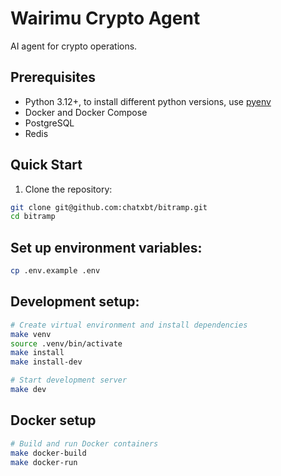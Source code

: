 # Wairimu Crypto Agent
AI agent for crypto operations.

## Prerequisites

- Python 3.12+, to install different python versions, use [pyenv](https://github.com/pyenv/pyenv)
- Docker and Docker Compose
- PostgreSQL
- Redis

## Quick Start

1. Clone the repository:
```bash
git clone git@github.com:chatxbt/bitramp.git
cd bitramp
```

## Set up environment variables:

```bash
cp .env.example .env
```

## Development setup:
```bash
# Create virtual environment and install dependencies
make venv
source .venv/bin/activate
make install
make install-dev

# Start development server
make dev
```

## Docker setup
```bash
# Build and run Docker containers
make docker-build
make docker-run
```

